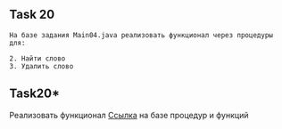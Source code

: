 ## Task 20

```
На базе задания Main04.java реализовать функционал через процедуры для:

2. Найти слово
3. Удалить слово
```

## Task20*

Реализовать функционал [Ссылка](https://github.com/ait-tr/cohort27/blob/main/basic_programming/lesson_13/code/arrays/src/Main6.java) на базе процедур и функций

